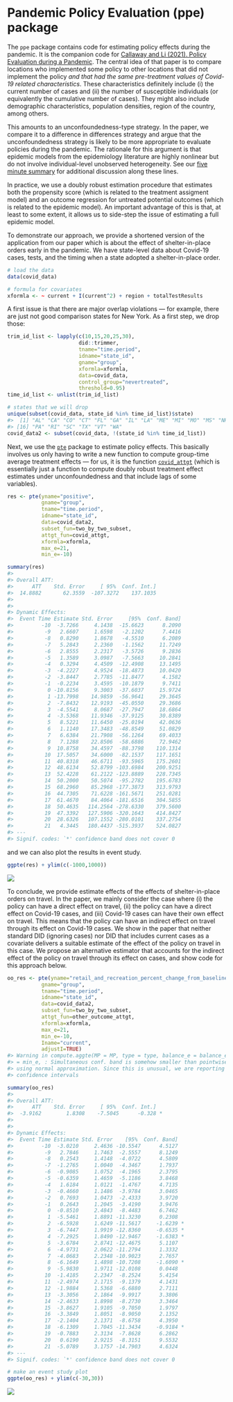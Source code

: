 
<!-- README.md is generated from README.Rmd. Please edit that file -->

# Pandemic Policy Evaluation (ppe) package

The `ppe` package contains code for estimating policy effects during the
pandemic. It is the companion code for [Callaway and Li (2021). Policy
Evaluation during a Pandemic](https://arxiv.org/abs/2105.06927). The
central idea of that paper is to compare locations who implemented some
policy to other locations that did not implement the policy *and that
had the same pre-treatment values of Covid-19 related characteristics*.
These characteristics definitely include (i) the current number of cases
and (ii) the number of susceptible individuals (or equivalently the
cumulative number of cases). They might also include demographic
characteristics, population densities, region of the country, among
others.

This amounts to an unconfoundedness-type strategy. In the paper, we
compare it to a difference in differences strategy and argue that the
unconfoundedness strategy is likely to be more appropriate to evaluate
policies during the pandemic. The rationale for this argument is that
epidemic models from the epidemiology literature are highly nonlinear
but do not involve individual-level unobserved heterogeneity. See our
[five minute
summary](https://bcallaway11.github.io/posts/five-minute-pandemic-policy)
for additional discussion along these lines.

In practice, we use a doubly robust estimation procedure that estimates
both the propensity score (which is related to the treatment assigment
model) and an outcome regression for untreated potential outcomes (which
is related to the epidemic model). An important advantage of this is
that, at least to some extent, it allows us to side-step the issue of
estimating a full epidemic model.

To demonstrate our approach, we provide a shortened version of the
application from our paper which is about the effect of shelter-in-place
orders early in the pandemic. We have state-level data about Covid-19
cases, tests, and the timing when a state adopted a shelter-in-place
order.

``` r
# load the data
data(covid_data)

# formula for covariates
xformla <- ~ current + I(current^2) + region + totalTestResults
```

A first issue is that there are major overlap violations — for example,
there are just not good comparison states for New York. As a first step,
we drop those:

``` r
trim_id_list <- lapply(c(10,15,20,25,30),
                       did::trimmer,
                       tname="time.period",
                       idname="state_id",
                       gname="group",
                       xformla=xformla,
                       data=covid_data,
                       control_group="nevertreated",
                       threshold=0.95)
time_id_list <- unlist(trim_id_list)
```

``` r
# states that we will drop
unique(subset(covid_data, state_id %in% time_id_list)$state)
#>  [1] "AL" "CA" "CO" "CT" "FL" "GA" "IL" "LA" "ME" "MI" "MO" "MS" "NH" "NJ" "NY"
#> [16] "PA" "RI" "SC" "TX" "VT" "WA"
covid_data2 <- subset(covid_data, !(state_id %in% time_id_list))
```

Next, we use the [`pte`](https://github.com/bcallaway11/pte) package to
estimate policy effects. This basically involves us only having to write
a new function to compute group-time average treatment effects — for us,
it is the function
[`covid_attgt`](https://github.com/bcallaway11/ppe/blob/master/R/covid_attgt.R)
(which is essentially just a function to compute doubly robust treatment
effect estimates under unconfoundedness and that include lags of some
variables).

``` r
res <- pte(yname="positive",
           gname="group",
           tname="time.period",
           idname="state_id",
           data=covid_data2,
           subset_fun=two_by_two_subset,
           attgt_fun=covid_attgt,
           xformla=xformla,
           max_e=21,
           min_e=-10) 

summary(res)
#> 
#> Overall ATT:  
#>      ATT    Std. Error     [ 95%  Conf. Int.] 
#>  14.8882       62.3559  -107.3272    137.1035 
#> 
#> 
#> Dynamic Effects:
#>  Event Time Estimate Std. Error     [95%  Conf. Band] 
#>         -10  -3.7266     4.1438  -15.6623      8.2090 
#>          -9   2.6607     1.6598   -2.1202      7.4416 
#>          -8   0.8290     1.8678   -4.5510      6.2089 
#>          -7   5.2843     2.2360   -1.1562     11.7249 
#>          -6   2.8555     2.2317   -3.5726      9.2836 
#>          -5   1.3589     3.0987   -7.5663     10.2841 
#>          -4   0.3294     4.4509  -12.4908     13.1495 
#>          -3  -4.2227     4.9524  -18.4873     10.0420 
#>          -2  -3.8447     2.7785  -11.8477      4.1582 
#>          -1  -0.2234     3.4595  -10.1879      9.7411 
#>           0 -10.8156     9.3003  -37.6037     15.9724 
#>           1 -13.7998    14.9859  -56.9641     29.3645 
#>           2  -7.8432    12.9193  -45.0550     29.3686 
#>           3  -4.5541     8.0687  -27.7947     18.6864 
#>           4  -3.5368    11.9346  -37.9125     30.8389 
#>           5   8.5221    11.6450  -25.0194     42.0636 
#>           6   1.1140    17.3483  -48.8549     51.0829 
#>           7   6.6384    21.7908  -56.1264     69.4033 
#>           8   7.1288    22.8506  -58.6886     72.9462 
#>           9  10.8758    34.4597  -88.3798    110.1314 
#>          10  17.5057    34.6000  -82.1537    117.1651 
#>          11  40.8318    46.6711  -93.5965    175.2601 
#>          12  48.6134    52.8799 -103.6984    200.9251 
#>          13  52.4228    61.2122 -123.8889    228.7345 
#>          14  50.2000    50.5074  -95.2782    195.6783 
#>          15  68.2960    85.2968 -177.3873    313.9793 
#>          16  44.7305    71.6228 -161.5671    251.0281 
#>          17  61.4670    84.4064 -181.6516    304.5855 
#>          18  50.4635   114.2564 -278.6330    379.5600 
#>          19  47.3392   127.5906 -320.1643    414.8427 
#>          20  28.6326   107.1552 -280.0101    337.2754 
#>          21   4.3445   180.4437 -515.3937    524.0827 
#> ---
#> Signif. codes: `*' confidence band does not cover 0
```

and we can also plot the results in event study.

``` r
ggpte(res) + ylim(c(-1000,1000))
```

![](man/figures/README-unnamed-chunk-7-1.png)<!-- -->

To conclude, we provide estimate effects of the effects of
shelter-in-place orders on travel. In the paper, we mainly consider the
case where (i) the policy can have a direct effect on travel, (ii) the
policy can have a direct effect on Covid-19 cases, and (iii) Covid-19
cases can have their own effect on travel. This means that the policy
can have an indirect effect on travel through its effect on Covid-19
cases. We show in the paper that neither standard DID (ignoring cases)
nor DID that includes current cases as a covariate delivers a suitable
estimate of the effect of the policy on travel in this case. We propose
an alternative estimator that accounts for the indirect effect of the
policy on travel through its effect on cases, and show code for this
approach below.

``` r
oo_res <- pte(yname="retail_and_recreation_percent_change_from_baseline",
           gname="group",
           tname="time.period",
           idname="state_id",
           data=covid_data2,
           subset_fun=two_by_two_subset,
           attgt_fun=other_outcome_attgt,
           xformla=xformla,
           max_e=21,
           min_e=-10,
           Iname="current",
           adjustI=TRUE) 
#> Warning in compute.aggte(MP = MP, type = type, balance_e = balance_e, min_e
#> = min_e, : Simultaneous conf. band is somehow smaller than pointwise one
#> using normal approximation. Since this is unusual, we are reporting pointwise
#> confidence intervals

summary(oo_res)
#> 
#> Overall ATT:  
#>      ATT    Std. Error     [ 95%  Conf. Int.]  
#>  -3.9162        1.8308    -7.5045      -0.328 *
#> 
#> 
#> Dynamic Effects:
#>  Event Time Estimate Std. Error    [95%  Conf. Band]  
#>         -10  -3.0210     2.4636 -10.5547      4.5127  
#>          -9   2.7846     1.7463  -2.5557      8.1249  
#>          -8   0.2543     1.4148  -4.0722      4.5809  
#>          -7  -1.2765     1.0040  -4.3467      1.7937  
#>          -6  -0.9085     1.0752  -4.1965      2.3795  
#>          -5  -0.6359     1.4659  -5.1186      3.8468  
#>          -4   1.6184     1.0121  -1.4767      4.7135  
#>          -3  -0.4660     1.1486  -3.9784      3.0465  
#>          -2   0.7693     1.0473  -2.4333      3.9720  
#>          -1   0.2643     1.2045  -3.4190      3.9476  
#>           0  -0.8510     2.4843  -8.4483      6.7462  
#>           1  -5.5461     1.8891 -11.3230      0.2308  
#>           2  -6.5928     1.6249 -11.5617     -1.6239 *
#>           3  -6.7447     1.9919 -12.8360     -0.6535 *
#>           4  -7.2925     1.8490 -12.9467     -1.6383 *
#>           5  -3.6784     2.8741 -12.4675      5.1107  
#>           6  -4.9731     2.0622 -11.2794      1.3332  
#>           7  -4.0683     2.2348 -10.9023      2.7657  
#>           8  -6.1649     1.4898 -10.7208     -1.6090 *
#>           9  -5.9830     1.9711 -12.0108      0.0448  
#>          10  -1.4185     2.2347  -8.2524      5.4154  
#>          11  -2.4974     2.1715  -9.1379      4.1431  
#>          12  -1.9884     1.5368  -6.6880      2.7111  
#>          13  -3.3056     2.1864  -9.9917      3.3806  
#>          14  -2.4633     1.8998  -8.2730      3.3464  
#>          15  -3.8627     1.9105  -9.7050      1.9797  
#>          16  -3.3849     1.8051  -8.9050      2.1352  
#>          17  -2.1404     2.1371  -8.6758      4.3950  
#>          18  -6.1309     1.7045 -11.3434     -0.9184 *
#>          19  -0.7883     2.3134  -7.8628      6.2862  
#>          20   0.6190     2.9215  -8.3151      9.5532  
#>          21  -5.0789     3.1757 -14.7903      4.6324  
#> ---
#> Signif. codes: `*' confidence band does not cover 0

# make an event study plot
ggpte(oo_res) + ylim(c(-30,30))
```

![](man/figures/README-unnamed-chunk-8-1.png)<!-- -->
